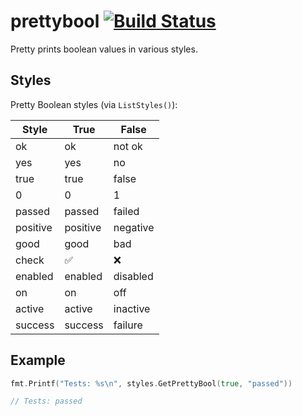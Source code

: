 # prettybool [![Build Status](https://travis-ci.com/RaphaelPour/prettybool.svg?branch=master)](https://travis-ci.com/RaphaelPour/prettybool)
Pretty prints boolean values in various styles.

## Styles
Pretty Boolean styles (via `ListStyles()`):

| Style    | True     | False    |
| -------- | -------- | -------- |
| ok       | ok       | not ok   |
| yes      | yes      | no       |
| true     | true     | false    |
| 0        | 0        | 1        |
| passed   | passed   | failed   |
| positive | positive | negative |
| good     | good     | bad      |
| check    | ✅       | ❌       |
| enabled  | enabled  | disabled |
| on       | on       | off      |
| active   | active   | inactive |
| success  | success  | failure  |

## Example

```go
fmt.Printf("Tests: %s\n", styles.GetPrettyBool(true, "passed"))

// Tests: passed
```

